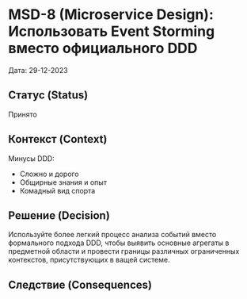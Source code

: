 # MSD-8 (Microservice Design): Использовать Event Storming вместо официального DDD

Дата: 29-12-2023

## Статус (Status)
Принято

## Контекст (Context)
Минусы DDD:
* Сложно и дорого
* Общирные знания и опыт
* Комадный вид спорта

## Решение (Decision)
Используйте более легкий процесс анализа событий вместо формального подхода DDD, чтобы выявить основные агрегаты
в предметной области и провести границы различных ограниченных контекстов, присутствующих в ващей системе.

## Следствие (Consequences)


